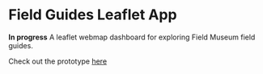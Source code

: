 # Field Guides Leaflet App
**In progress**
A leaflet webmap dashboard for exploring Field Museum field guides.

Check out the prototype [here](https://nicholas-kotlinski.shinyapps.io/field_guides_leaflet/)
